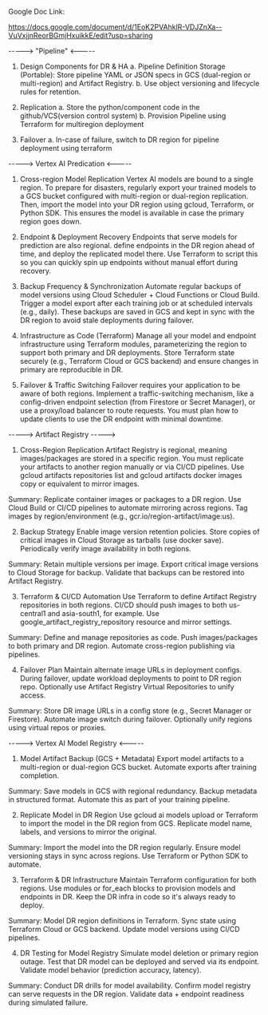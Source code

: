 Google Doc Link:

https://docs.google.com/document/d/1EoK2PVAhklR-VDJZnXa--VuVxjjnReorBGmjHxuikkE/edit?usp=sharing

-----> "Pipeline" <-----

1. Design Components for DR & HA
  a. Pipeline Definition Storage (Portable): Store pipeline YAML or JSON specs in GCS (dual-region or multi-region) and Artifact Registry.
  b. Use object versioning and lifecycle rules for retention.

2. Replication
  a. Store the python/component code in the github/VCS(version control system)
  b. Provision Pipeline using Terraform for multiregion deployment

3. Failover
  a. In-case of failure, switch to DR region for pipeline deployment using terraform

-----> Vertex AI Predication <-----

1. Cross-region Model Replication
Vertex AI models are bound to a single region.
To prepare for disasters, regularly export your trained models to a GCS bucket configured with multi-region or dual-region replication. Then, import the model into your DR region using gcloud, Terraform, or Python SDK. This ensures the model is available in case the primary region goes down.

2. Endpoint & Deployment Recovery
Endpoints that serve models for prediction are also regional. 
define endpoints in the DR region ahead of time, and deploy the replicated model there. Use Terraform to script this so you can quickly spin up endpoints without manual effort during recovery.

3. Backup Frequency & Synchronization
Automate regular backups of model versions using Cloud Scheduler + Cloud Functions or Cloud Build. Trigger a model export after each training job or at scheduled intervals (e.g., daily). These backups are saved in GCS and kept in sync with the DR region to avoid stale deployments during failover.

4. Infrastructure as Code (Terraform)
Manage all your model and endpoint infrastructure using Terraform modules, parameterizing the region to support both primary and DR deployments. Store Terraform state securely (e.g., Terraform Cloud or GCS backend) and ensure changes in primary are reproducible in DR.

5. Failover & Traffic Switching
Failover requires your application to be aware of both regions. Implement a traffic-switching mechanism, like a config-driven endpoint selection (from Firestore or Secret Manager), or use a proxy/load balancer to route requests. You must plan how to update clients to use the DR endpoint with minimal downtime.


-----> Artifact Registry ----->

1. Cross-Region Replication
  Artifact Registry is regional, meaning images/packages are stored in a specific region.
  You must replicate your artifacts to another region manually or via CI/CD pipelines.
  Use gcloud artifacts repositories list and gcloud artifacts docker images copy or equivalent to mirror images.

 Summary:
  Replicate container images or packages to a DR region.
  Use Cloud Build or CI/CD pipelines to automate mirroring across regions.
  Tag images by region/environment (e.g., gcr.io/region-artifact/image:us).



 2. Backup Strategy
  Enable image version retention policies.
  Store copies of critical images in Cloud Storage as tarballs (use docker save).
  Periodically verify image availability in both regions.

  Summary:
  Retain multiple versions per image.
  Export critical image versions to Cloud Storage for backup.
  Validate that backups can be restored into Artifact Registry.



3. Terraform & CI/CD Automation
  Use Terraform to define Artifact Registry repositories in both regions.
  CI/CD should push images to both us-central1 and asia-south1, for example.
  Use google_artifact_registry_repository resource and mirror settings.

  Summary:
  Define and manage repositories as code.
  Push images/packages to both primary and DR region.
  Automate cross-region publishing via pipelines.



4. Failover Plan
  Maintain alternate image URLs in deployment configs.
  During failover, update workload deployments to point to DR region repo.
  Optionally use Artifact Registry Virtual Repositories to unify access.
  
  Summary:
  Store DR image URLs in a config store (e.g., Secret Manager or Firestore).
  Automate image switch during failover.
  Optionally unify regions using virtual repos or proxies.


-----> Vertex AI Model Registry <-----

1. Model Artifact Backup (GCS + Metadata)
  Export model artifacts to a multi-region or dual-region GCS bucket.
  Automate exports after training completion.

 Summary:
  Save models in GCS with regional redundancy.
  Backup metadata in structured format.
  Automate this as part of your training pipeline.

 2. Replicate Model in DR Region
  Use gcloud ai models upload or Terraform to import the model in the DR region from GCS.
  Replicate model name, labels, and versions to mirror the original.

  Summary:
  Import the model into the DR region regularly.
  Ensure model versioning stays in sync across regions.
  Use Terraform or Python SDK to automate.

3. Terraform & DR Infrastructure
  Maintain Terraform configuration for both regions.
  Use modules or for_each blocks to provision models and endpoints in DR.
  Keep the DR infra in code so it's always ready to deploy.

 Summary:
  Model DR region definitions in Terraform.
  Sync state using Terraform Cloud or GCS backend.
  Update model versions using CI/CD pipelines.


 4. DR Testing for Model Registry
  Simulate model deletion or primary region outage.
  Test that DR model can be deployed and served via its endpoint.
  Validate model behavior (prediction accuracy, latency).

 Summary:
  Conduct DR drills for model availability.
  Confirm model registry can serve requests in the DR region.
  Validate data + endpoint readiness during simulated failure.

